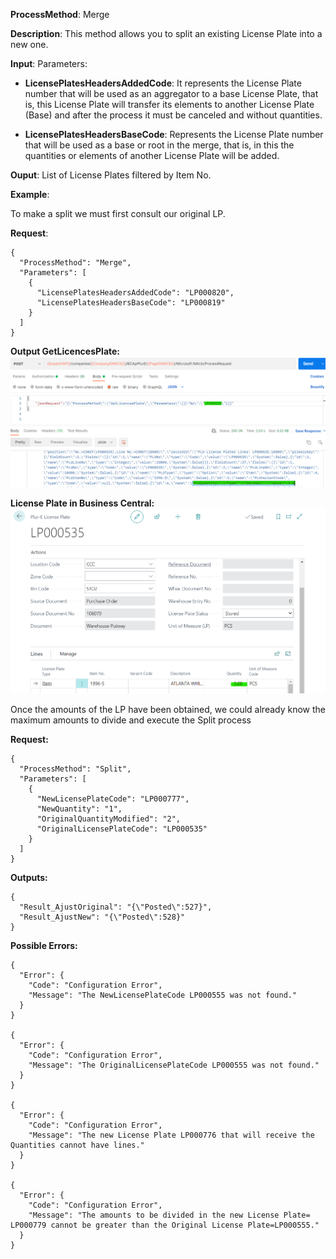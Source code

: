 **ProcessMethod**: Merge

**Description**:
This method allows you to split an existing License Plate into a new one.

**Input**:
Parameters: 
-	**LicensePlatesHeadersAddedCode**: It represents the License Plate number that will be used as an aggregator to a base License Plate, that is, this License Plate will transfer its elements to another License Plate (Base) and after the process it must be canceled and without quantities.

-	**LicensePlatesHeadersBaseCode**: Represents the License Plate number that will be used as a base or root in the merge, that is, in this the quantities or elements of another License Plate will be added.


**Ouput**: List of License Plates filtered by Item No.



**Example**:

To make a split we must first consult our original LP.

**Request**:

```
{
  "ProcessMethod": "Merge",
  "Parameters": [
    {
      "LicensePlatesHeadersAddedCode": "LP000820",
      "LicensePlatesHeadersBaseCode": "LP000819"
    }
  ]
}
```

**Output GetLicencesPlate:**
![image.png](/.attachments/image-10381964-fbc5-48ed-8a94-81a8e68d2064.png)

**License Plate in Business Central:**
![image.png](/.attachments/image-ca56f4ad-94f5-42cc-a8a3-02a626927018.png)


Once the amounts of the LP have been obtained, we could already know the maximum amounts to divide and execute the Split process


**Request:**
```
{
  "ProcessMethod": "Split",
  "Parameters": [
    {
      "NewLicensePlateCode": "LP000777",
      "NewQuantity": "1",
      "OriginalQuantityModified": "2",
      "OriginalLicensePlateCode": "LP000535"
    }
  ]
}
```

**Outputs:**

```
{
  "Result_AjustOriginal": "{\"Posted\":527}",
  "Result_AjustNew": "{\"Posted\":528}"
}
```



**Possible Errors:**

```
{
  "Error": {
    "Code": "Configuration Error",
    "Message": "The NewLicensePlateCode LP000555 was not found."
  }
}

{
  "Error": {
    "Code": "Configuration Error",
    "Message": "The OriginalLicensePlateCode LP000555 was not found."
  }
}

{
  "Error": {
    "Code": "Configuration Error",
    "Message": "The new License Plate LP000776 that will receive the Quantities cannot have lines."
  }
}

{
  "Error": {
    "Code": "Configuration Error",
    "Message": "The amounts to be divided in the new License Plate= LP000779 cannot be greater than the Original License Plate=LP000555."
  }
}
```





